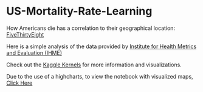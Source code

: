 # US-Mortality-Rate-Learning

How Americans die has a correlation to their geographical location: [FiveThirtyEight][1]

Here is a simple analysis of the data provided by [Institute for Health Metrics and Evaluation (IHME)][2]

Check out the [Kaggle Kernels][3] for more information and visualizations.

Due to the use of a highcharts, to view the notebook with visualized maps, [Click Here][4]

[1]: http://fivethirtyeight.com/features/how-americans-die-may-depend-on-where-they-live/
[2]: http://ghdx.healthdata.org/record/united-states-mortality-rates-county-1980-2014
[3]: https://www.kaggle.com/IHME/us-countylevel-mortality
[4]: http://htmlpreview.github.com/?https://github.com/j-crowe/US-Cancer-Mortality/blob/master/mortality.html
